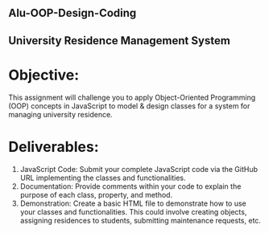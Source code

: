 ## Alu-OOP-Design-Coding

## University Residence Management System

# Objective:

This assignment will challenge you to apply Object-Oriented Programming (OOP) concepts in JavaScript to model & design classes for a system for managing university residence.

# Deliverables:

1. JavaScript Code: Submit your complete JavaScript code via the GitHub URL implementing the classes and functionalities.
2. Documentation: Provide comments within your code to explain the purpose of each class, property, and method.
3. Demonstration: Create a basic HTML file to demonstrate how to use your classes and functionalities. This could involve creating objects, assigning residences to students, submitting maintenance requests, etc.
